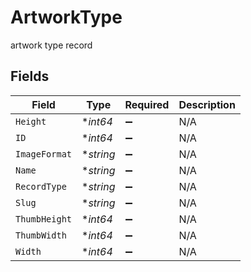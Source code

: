 # ArtworkType

artwork type record


## Fields

| Field              | Type               | Required           | Description        |
| ------------------ | ------------------ | ------------------ | ------------------ |
| `Height`           | **int64*           | :heavy_minus_sign: | N/A                |
| `ID`               | **int64*           | :heavy_minus_sign: | N/A                |
| `ImageFormat`      | **string*          | :heavy_minus_sign: | N/A                |
| `Name`             | **string*          | :heavy_minus_sign: | N/A                |
| `RecordType`       | **string*          | :heavy_minus_sign: | N/A                |
| `Slug`             | **string*          | :heavy_minus_sign: | N/A                |
| `ThumbHeight`      | **int64*           | :heavy_minus_sign: | N/A                |
| `ThumbWidth`       | **int64*           | :heavy_minus_sign: | N/A                |
| `Width`            | **int64*           | :heavy_minus_sign: | N/A                |